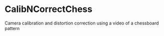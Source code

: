 # CalibNCorrectChess
Camera calibration and distortion correction using a video of a chessboard pattern
